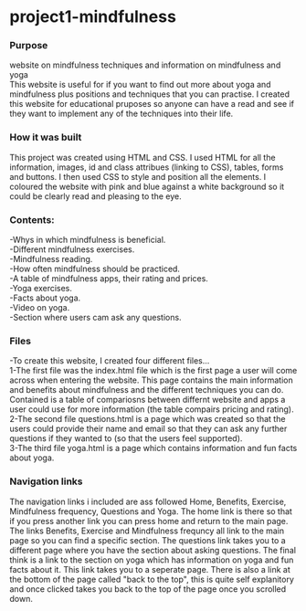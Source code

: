 # project1-mindfulness
### Purpose
website on mindfulness techniques and information on mindfulness and yoga<br>
This website is useful for if you want to find out more about yoga and mindfulness plus positions and techniques that you can practise.
I created this website for educational pruposes so anyone can have a read and see if they want to implement any of the techniques into their life.

### How it was built
This project was created using HTML and CSS. I used HTML for all the information, images, id and class attribues (linking to CSS), tables, forms and buttons. I then used CSS to style and position all the elements. I coloured the website with pink and blue against a white background so it could be clearly read and pleasing to the eye.

### Contents:
-Whys in which mindfulness is beneficial.<br>
-Different mindfulness exercises.<br>
-Mindfulness reading.<br>
-How often mindfulness should be practiced.<br>
-A table of mindfulness apps, their rating and prices.<br>
-Yoga exercises.<br>
-Facts about yoga.<br>
-Video on yoga.<br>
-Section where users cam ask any questions.<br>

### Files
-To create this website, I created four different files...<br>
1-The first file was the index.html file which is the first page a user will come across when entering the website. This page contains the main information and benefits  about mindfulness and the different techniques you can do. Contained is a table of compariosns between differnt website and apps a user could use for more information (the table compairs pricing and rating).
<br>
2-The second file questions.html is a page which was created so that the users could provide their name and email so that they can ask any further questions if they wanted to (so that the users feel supported).
<br>
3-The third file yoga.html is a page which contains information and fun facts about yoga.

### Navigation links
The navigation links i included are ass followed Home, Benefits, Exercise, Mindfulness frequency, Questions and Yoga. The home link is there so that if you press another link you can press home and return to the main page. The links Benefits, Exercise and Mindfulness frequncy all link to the main page so you can find a specific section. The questions link takes you to a different page where you have the section about asking questions. The final think is a link to the section on yoga which has information on yoga and fun facts about it. This link takes you to a seperate page. There is also a link at the bottom of the page called "back to the top", this is quite self explanitory and once clicked takes you back to the top of the page once you scrolled down.
